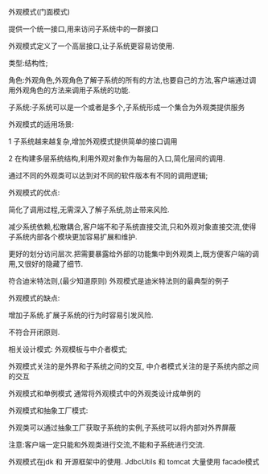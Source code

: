 外观模式(门面模式)

提供一个统一接口,用来访问子系统中的一群接口

外观模式定义了一个高层接口,让子系统更容易访使用.

类型:结构性;

角色:外观角色,外观角色了解子系统的所有的方法,也要自己的方法,客户端通过调用外观角色的方法来调用子系统的功能.

子系统:子系统可以是一个或者是多个,子系统形成一个集合为外观类提供服务


外观模式的适用场景:

1 子系统越来越复杂,增加外观模式提供简单的接口调用

2 在构建多层系统结构,利用外观对象作为每层的入口,简化层间的调用.

通过不同的外观类可以达到对不同的软件版本有不同的调用逻辑;

外观模式的优点:

简化了调用过程,无需深入了解子系统,防止带来风险.

减少系统依赖,松散耦合,客户端不和子系统直接交流,只和外观对象直接交流,使得子系统内部各个模块更加容易扩展和维护.

更好的划分访问层次.把需要暴露给外部的功能集中到外观类上,既方便客户端的调用,又很好的隐藏了细节.

符合迪米特法则,(最少知道原则) 外观模式是迪米特法则的最典型的例子

外观模式的缺点:

增加子系统.扩展子系统的行为时容易引发风险.

不符合开闭原则.

相关设计模式: 外观模板与中介者模式;

外观模式关注的是外界和子系统之间的交互,
中介者模式关注的是子系统内部之间的交互

外观模式和单例模式
通常将外观模式中的外观类设计成单例的


外观模式和抽象工厂模式:

外观类可以通过抽象工厂获取子系统的实例,子系统可以将内部对外界屏蔽


注意:客户端一定只能和外观类进行交流,不能和子系统进行交流.


外观模式在jdk 和 开源框架中的使用. JdbcUtils 和  tomcat 大量使用 facade模式 
